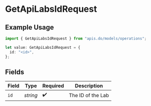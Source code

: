 # GetApiLabsIdRequest

## Example Usage

```typescript
import { GetApiLabsIdRequest } from "apis.do/models/operations";

let value: GetApiLabsIdRequest = {
  id: "<id>",
};
```

## Fields

| Field              | Type               | Required           | Description        |
| ------------------ | ------------------ | ------------------ | ------------------ |
| `id`               | *string*           | :heavy_check_mark: | The ID of the Lab  |